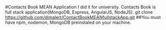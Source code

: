 #Contacts Book MEAN Application
I did it for university.
Contacts Book is full stack application(MongoDB, Express, AngularJS, NodeJS).
git clone https://github.com/dimalert/ContactBookMEANfullstackApp.git
##You must have npm, nodemon, MongoDB preinstaled on your machine.
